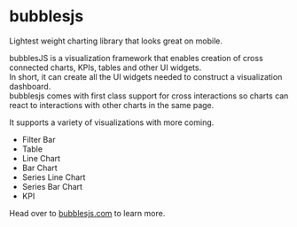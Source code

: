 # bubblesjs

Lightest weight charting library that looks great on mobile.

bubblesJS is a visualization framework that enables creation of cross connected
charts, KPIs, tables and other UI widgets.  
In short, it can create all the UI widgets needed to construct a visualization dashboard.  
bubblesjs comes with first class support for cross interactions so charts can react
to interactions with other charts in the same page.

It supports a variety of visualizations with more coming.
 - Filter Bar
 - Table
 - Line Chart
 - Bar Chart
 - Series Line Chart
 - Series Bar Chart
 - KPI

 Head over to [bubblesjs.com](https://bubblesjs.com/) to learn more.